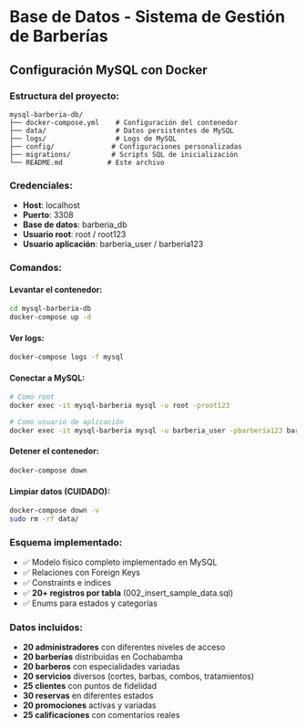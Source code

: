 # Base de Datos - Sistema de Gestión de Barberías

## Configuración MySQL con Docker

### Estructura del proyecto:
```
mysql-barberia-db/
├── docker-compose.yml    # Configuración del contenedor
├── data/                 # Datos persistentes de MySQL
├── logs/                 # Logs de MySQL
├── config/              # Configuraciones personalizadas
├── migrations/          # Scripts SQL de inicialización
└── README.md           # Este archivo
```

### Credenciales:
- **Host**: localhost
- **Puerto**: 3308
- **Base de datos**: barberia_db
- **Usuario root**: root / root123
- **Usuario aplicación**: barberia_user / barberia123

### Comandos:

#### Levantar el contenedor:
```bash
cd mysql-barberia-db
docker-compose up -d
```

#### Ver logs:
```bash
docker-compose logs -f mysql
```

#### Conectar a MySQL:
```bash
# Como root
docker exec -it mysql-barberia mysql -u root -proot123

# Como usuario de aplicación
docker exec -it mysql-barberia mysql -u barberia_user -pbarberia123 barberia_db
```

#### Detener el contenedor:
```bash
docker-compose down
```

#### Limpiar datos (CUIDADO):
```bash
docker-compose down -v
sudo rm -rf data/
```

### Esquema implementado:
- ✅ Modelo físico completo implementado en MySQL
- ✅ Relaciones con Foreign Keys
- ✅ Constraints e índices
- ✅ **20+ registros por tabla** (002_insert_sample_data.sql)
- ✅ Enums para estados y categorías

### Datos incluidos:
- **20 administradores** con diferentes niveles de acceso
- **20 barberías** distribuidas en Cochabamba
- **20 barberos** con especialidades variadas
- **20 servicios** diversos (cortes, barbas, combos, tratamientos)
- **25 clientes** con puntos de fidelidad
- **30 reservas** en diferentes estados
- **20 promociones** activas y variadas
- **25 calificaciones** con comentarios reales